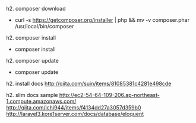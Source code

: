 h2. composer download
* curl -s https://getcomposer.org/installer | php && mv -v composer.phar /usr/local/bin/composer

h2. composer install
* composer install

h2. composer update
* composer update

h2. install docs
http://qiita.com/suin/items/81085381c4281e498cde

h2. slim docs sample
http://ec2-54-64-109-206.ap-northeast-1.compute.amazonaws.com/
http://qiita.com/ichi944/items/f4134dd27a3057d359b0
http://laravel3.kore1server.com/docs/database/eloquent

